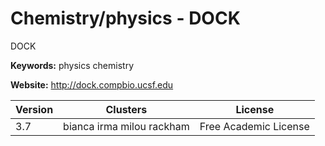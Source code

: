 # Chemistry/physics - DOCK

DOCK

**Keywords:** physics chemistry

**Website:** <http://dock.compbio.ucsf.edu>

| Version | Clusters | License |
| ------- | -------- | ------- |
| 3.7 | bianca irma milou rackham | Free Academic License |
